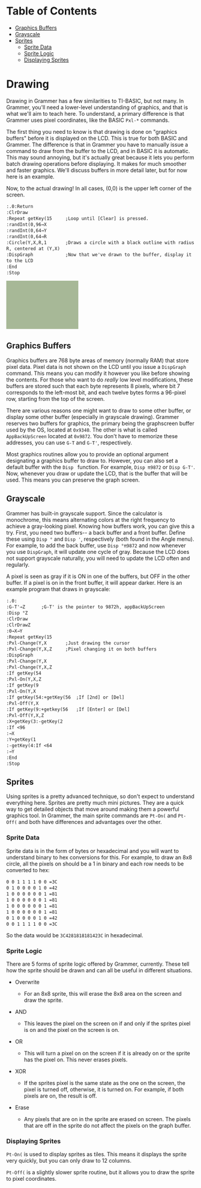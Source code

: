 <h1>Table of Contents</h1>

<!-- MDTOC maxdepth:6 firsth1:2 numbering:0 flatten:0 bullets:1 updateOnSave:1 -->

- [Graphics Buffers](#graphics-buffers)   
- [Grayscale](#grayscale)   
- [Sprites](#sprites)   
   - [Sprite Data](#sprite-data)   
   - [Sprite Logic](#sprite-logic)   
   - [Displaying Sprites](#displaying-sprites)   

<!-- /MDTOC -->
# Drawing

Drawing in Grammer has a few similarities to TI-BASIC, but not many. In Grammer, you'll need a lower-level understanding of graphics, and that is what we'll aim to teach here. To understand, a primary difference is that Grammer uses pixel coordinates, like the BASIC `Pxl-*` commands.

The first thing you need to know is that drawing is done on "graphics buffers" before it is displayed on the LCD. This is true for both BASIC and Grammer. The difference is that in Grammer you have to manually issue a command to draw from the buffer to the LCD, and in BASIC it is automatic. This may sound annoying, but it's actually great because it lets you perform batch drawing operations before displaying. It makes for much smoother and faster graphics. We'll discuss buffers in more detail later, but for now here is an example.

Now, to the actual drawing!
In all cases, (0,0) is the upper left corner of the screen.

```
:.0:Return
:ClrDraw
:Repeat getKey(15     ;Loop until [Clear] is pressed.
:randInt(0,96→X
:randInt(0,64→Y
:randInt(0,64→R
:Circle(Y,X,R,1       ;Draws a circle with a black outline with radius R, centered at (Y,X)
:DispGraph            ;Now that we've drawn to the buffer, display it to the LCD
:End
:Stop
```
![Animated Circle Example](img/img007.gif)

## Graphics Buffers

Graphics buffers are 768 byte areas of memory (normally RAM) that store pixel data.
Pixel data is not shown on the LCD until you issue a `DispGraph` command. This means you can modify it however you like before showing the contents. For those who want to do *really* low level modifications, these buffers are stored such that each byte represents 8 pixels, where bit 7 corresponds to the left-most bit, and each twelve bytes forms a 96-pixel row, starting from the top of the screen.

There are various reasons one might want to draw to some other buffer, or display some other buffer (especially in grayscale drawing). Grammer reserves two buffers for graphics, the primary being the graphscreen buffer used by the OS, located at `0x9340`. The other is what is called `AppBackUpScreen` located at `0x9872`. You don't have to memorize these addresses, you can use `G-T` and `G-T'`, respectively.

Most graphics routines allow you to provide an optional argument designating a graphics buffer to draw to. However, you can also set a default buffer with the `Disp ` function. For example, `Disp π9872` or `Disp G-T'`.
Now, whenever you draw or update the LCD, that is the buffer that will be
used. This means you can preserve the graph screen.

## Grayscale
Grammer has built-in grayscale support. Since the calculator is monochrome, this means alternating colors at the right frequency to achieve a gray-looking pixel. Knowing how buffers work, you can give this a try. First, you need two buffers-- a back buffer and a front buffer. Define these using `Disp °` and `Disp '`, respectively (both found in the Angle menu). For example, to add the back buffer, use `Disp °π9872` and now whenever you use `DispGraph`, it will update one cycle of gray. Because the LCD does not support grayscale naturally, you will need to update the LCD often and regularly.

A pixel is seen as gray if it is ON in one of the buffers, but OFF in the other
buffer. If a pixel is on in the front buffer, it will appear darker. Here is
an example program that draws in grayscale:
```
:.0:
:G-T'→Z      ;G-T' is the pointer to 9872h, appBackUpScreen
:Disp °Z
:ClrDraw
:ClrDrawZ
:0→X→Y
:Repeat getKey(15
:Pxl-Change(Y,X       ;Just drawing the cursor
:Pxl-Change(Y,X,Z     ;Pixel changing it on both buffers
:DispGraph
:Pxl-Change(Y,X
:Pxl-Change(Y,X,Z
:If getKey(54
:Pxl-On(Y,X,Z
:If getKey(9
:Pxl-On(Y,X
:If getKey(54:+getKey(56  ;If [2nd] or [Del]
:Pxl-Off(Y,X
:If getKey(9:+getkey(56   ;If [Enter] or [Del]
:Pxl-Off(Y,X,Z
:X+getKey(3:-getKey(2
:If <96
:→X
:Y+getKey(1
:-getKey(4:If <64
:→Y
:End
:Stop
```

## Sprites
Using sprites is a pretty advanced technique, so don't expect to understand everything here. Sprites are pretty much mini pictures. They are a quick way to get detailed objects that move around making them a powerful graphics tool. In Grammer, the main sprite commands are `Pt-On(` and `Pt-Off(` and both have differences and advantages over the other.

### Sprite Data

Sprite data is in the form of bytes or hexadecimal and you will want to understand
binary to hex conversions for this. For example, to draw an 8x8 circle, all the
pixels on should be a 1 in binary and each row needs to be converted to hex:
```
0 0 1 1 1 1 0 0 =3C
0 1 0 0 0 0 1 0 =42
1 0 0 0 0 0 0 1 =81
1 0 0 0 0 0 0 1 =81
1 0 0 0 0 0 0 1 =81
1 0 0 0 0 0 0 1 =81
0 1 0 0 0 0 1 0 =42
0 0 1 1 1 1 0 0 =3C
```
So the data would be `3C4281818181423C` in hexadecimal.

### Sprite Logic
There are 5 forms of sprite logic offered by Grammer, currently. These tell how
the sprite should be drawn and can all be useful in different situations.

* Overwrite
  * For an 8x8 sprite, this will erase the 8x8 area on the screen and draw the sprite.

* AND
  * This leaves the pixel on the screen on if and only if the sprites pixel is on and the pixel on the screen is on.

* OR
  * This will turn a pixel on on the screen if it is already on or the sprite has the pixel on. This never erases pixels.

* XOR
  * If the sprites pixel is the same state as the one on the screen, the pixel is turned off, otherwise, it is turned on. For example, if both pixels are on, the result is off.

* Erase
  * Any pixels that are on in the sprite are erased on screen. The pixels that are off in the sprite do not affect the pixels on the graph buffer.

### Displaying Sprites
`Pt-On(` is used to display sprites as tiles. This means it displays the sprite very quickly, but you can only draw to 12 columns.

`Pt-Off(` is a slightly slower sprite routine, but it allows you to draw the sprite to pixel coordinates.
